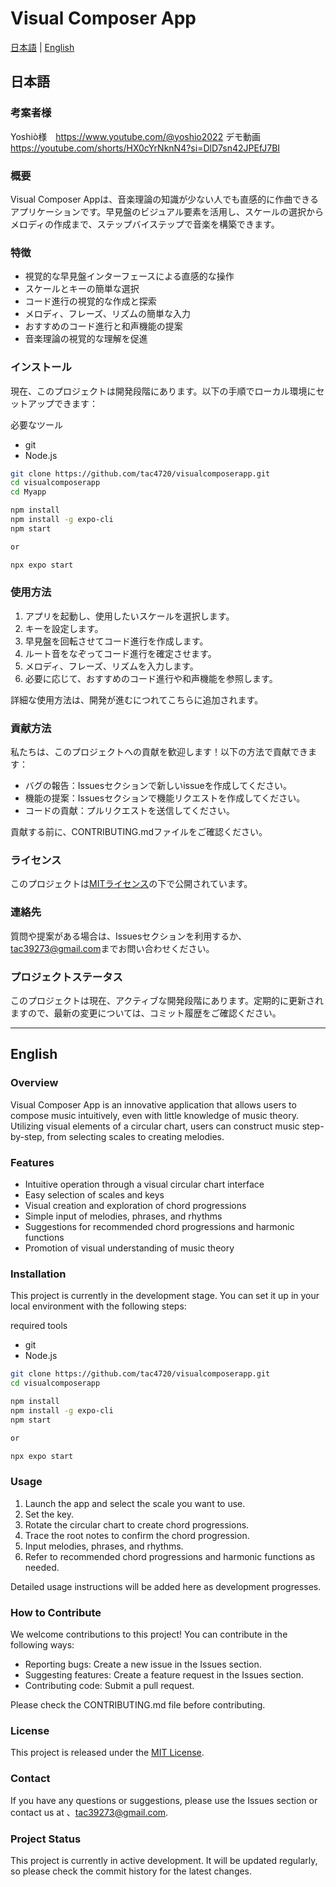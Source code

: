 # Visual Composer App

[日本語](#日本語) | [English](#english)

<a name="日本語"></a>
## 日本語


### 考案者様
Yoshiò様　https://www.youtube.com/@yoshio2022
デモ動画　https://youtube.com/shorts/HX0cYrNknN4?si=DlD7sn42JPEfJ7BI

### 概要

Visual Composer Appは、音楽理論の知識が少ない人でも直感的に作曲できるアプリケーションです。早見盤のビジュアル要素を活用し、スケールの選択からメロディの作成まで、ステップバイステップで音楽を構築できます。

### 特徴

- 視覚的な早見盤インターフェースによる直感的な操作
- スケールとキーの簡単な選択
- コード進行の視覚的な作成と探索
- メロディ、フレーズ、リズムの簡単な入力
- おすすめのコード進行と和声機能の提案
- 音楽理論の視覚的な理解を促進

### インストール

現在、このプロジェクトは開発段階にあります。以下の手順でローカル環境にセットアップできます：

必要なツール

- git
- Node.js

```bash
git clone https://github.com/tac4720/visualcomposerapp.git
cd visualcomposerapp
cd Myapp

npm install
npm install -g expo-cli
npm start 

or

npx expo start
```

### 使用方法

1. アプリを起動し、使用したいスケールを選択します。
2. キーを設定します。
3. 早見盤を回転させてコード進行を作成します。
4. ルート音をなぞってコード進行を確定させます。
5. メロディ、フレーズ、リズムを入力します。
6. 必要に応じて、おすすめのコード進行や和声機能を参照します。

詳細な使用方法は、開発が進むにつれてこちらに追加されます。

### 貢献方法

私たちは、このプロジェクトへの貢献を歓迎します！以下の方法で貢献できます：

- バグの報告：Issuesセクションで新しいissueを作成してください。
- 機能の提案：Issuesセクションで機能リクエストを作成してください。
- コードの貢献：プルリクエストを送信してください。

貢献する前に、CONTRIBUTING.mdファイルをご確認ください。

### ライセンス

このプロジェクトは[MITライセンス](LICENSE.md)の下で公開されています。

### 連絡先

質問や提案がある場合は、Issuesセクションを利用するか、[tac39273@gmail.com](mailto:tac39273@gmail.com)までお問い合わせください。

### プロジェクトステータス

このプロジェクトは現在、アクティブな開発段階にあります。定期的に更新されますので、最新の変更については、コミット履歴をご確認ください。

---

<a name="english"></a>
## English

### Overview

Visual Composer App is an innovative application that allows users to compose music intuitively, even with little knowledge of music theory. Utilizing visual elements of a circular chart, users can construct music step-by-step, from selecting scales to creating melodies.

### Features

- Intuitive operation through a visual circular chart interface
- Easy selection of scales and keys
- Visual creation and exploration of chord progressions
- Simple input of melodies, phrases, and rhythms
- Suggestions for recommended chord progressions and harmonic functions
- Promotion of visual understanding of music theory

### Installation

This project is currently in the development stage. You can set it up in your local environment with the following steps:

required tools

- git
- Node.js

```bash
git clone https://github.com/tac4720/visualcomposerapp.git
cd visualcomposerapp

npm install
npm install -g expo-cli
npm start 

or

npx expo start

```
### Usage

1. Launch the app and select the scale you want to use.
2. Set the key.
3. Rotate the circular chart to create chord progressions.
4. Trace the root notes to confirm the chord progression.
5. Input melodies, phrases, and rhythms.
6. Refer to recommended chord progressions and harmonic functions as needed.

Detailed usage instructions will be added here as development progresses.

### How to Contribute

We welcome contributions to this project! You can contribute in the following ways:

- Reporting bugs: Create a new issue in the Issues section.
- Suggesting features: Create a feature request in the Issues section.
- Contributing code: Submit a pull request.

Please check the CONTRIBUTING.md file before contributing.

### License

This project is released under the [MIT License](LICENSE.md).

### Contact

If you have any questions or suggestions, please use the Issues section or contact us at 、[tac39273@gmail.com](mailto:tac39273@gmail.com).

### Project Status

This project is currently in active development. It will be updated regularly, so please check the commit history for the latest changes.
